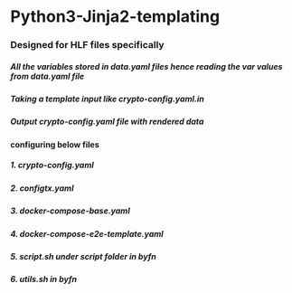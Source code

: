 # Python3-Jinja2-templating
### Designed for HLF files specifically
##### All the variables stored in data.yaml files hence reading the var values from data.yaml file
##### Taking a template input like crypto-config.yaml.in
##### Output crypto-config.yaml file with rendered data
#### configuring below files
##### 1. crypto-config.yaml
##### 2. configtx.yaml
##### 3. docker-compose-base.yaml
##### 4. docker-compose-e2e-template.yaml
##### 5. script.sh under script folder in byfn
##### 6. utils.sh in byfn  

